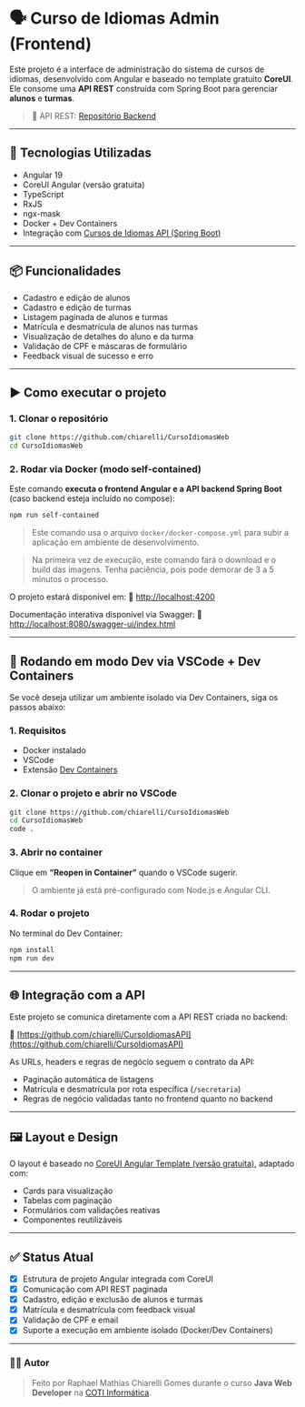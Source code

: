 # 🗣️ Curso de Idiomas Admin (Frontend)

Este projeto é a interface de administração do sistema de cursos de idiomas, desenvolvido com Angular e baseado no template gratuito **CoreUI**. Ele consome uma **API REST** construída com Spring Boot para gerenciar **alunos** e **turmas**.

> 📡 API REST: [Repositório Backend](https://github.com/chiarelli/CursoIdiomasAPI)

---

## 🔧 Tecnologias Utilizadas

* Angular 19
* CoreUI Angular (versão gratuita)
* TypeScript
* RxJS
* ngx-mask
* Docker + Dev Containers
* Integração com [Cursos de Idiomas API (Spring Boot)](https://github.com/chiarelli/CursoIdiomasAPI)

---

## 📦 Funcionalidades

* Cadastro e edição de alunos
* Cadastro e edição de turmas
* Listagem paginada de alunos e turmas
* Matrícula e desmatrícula de alunos nas turmas
* Visualização de detalhes do aluno e da turma
* Validação de CPF e máscaras de formulário
* Feedback visual de sucesso e erro

---

## ▶️ Como executar o projeto

### 1. Clonar o repositório

```bash
git clone https://github.com/chiarelli/CursoIdiomasWeb
cd CursoIdiomasWeb
```

### 2. Rodar via Docker (modo self-contained)

Este comando **executa o frontend Angular e a API backend Spring Boot** (caso backend esteja incluído no compose):

```bash
npm run self-contained
```

> Este comando usa o arquivo `docker/docker-compose.yml` para subir a aplicação em ambiente de desenvolvimento.

> Na primeira vez de execução, este comando fará o download e o build das imagens. Tenha paciência, pois pode demorar de 3 a 5 minutos o processo.

O projeto estará disponível em:
📍 [http://localhost:4200](http://localhost:4200)

Documentação interativa disponível via Swagger:
📍 [http://localhost:8080/swagger-ui/index.html](http://localhost:8080/swagger-ui/index.html)

---

## 🧪 Rodando em modo Dev via VSCode + Dev Containers

Se você deseja utilizar um ambiente isolado via Dev Containers, siga os passos abaixo:

### 1. Requisitos

* Docker instalado
* VSCode
* Extensão [Dev Containers](https://marketplace.visualstudio.com/items?itemName=ms-vscode-remote.remote-containers)

### 2. Clonar o projeto e abrir no VSCode

```bash
git clone https://github.com/chiarelli/CursoIdiomasWeb
cd CursoIdiomasWeb
code .
```

### 3. Abrir no container

Clique em **“Reopen in Container”** quando o VSCode sugerir.

> O ambiente já está pré-configurado com Node.js e Angular CLI.

### 4. Rodar o projeto

No terminal do Dev Container:

```bash
npm install
npm run dev
```

---

## 🌐 Integração com a API

Este projeto se comunica diretamente com a API REST criada no backend:

🔗 [https://github.com/chiarelli/CursoIdiomasAPI](https://github.com/chiarelli/CursoIdiomasAPI)

As URLs, headers e regras de negócio seguem o contrato da API:

* Paginação automática de listagens
* Matrícula e desmatrícula por rota específica (`/secretaria`)
* Regras de negócio validadas tanto no frontend quanto no backend

---

## 🖼️ Layout e Design

O layout é baseado no [CoreUI Angular Template (versão gratuita)](https://coreui.io/angular/), adaptado com:

* Cards para visualização
* Tabelas com paginação
* Formulários com validações reativas
* Componentes reutilizáveis

---

## ✅ Status Atual

* [x] Estrutura de projeto Angular integrada com CoreUI
* [x] Comunicação com API REST paginada
* [x] Cadastro, edição e exclusão de alunos e turmas
* [x] Matrícula e desmatrícula com feedback visual
* [x] Validação de CPF e email
* [x] Suporte a execução em ambiente isolado (Docker/Dev Containers)

---

### 👨‍💻 Autor

> Feito por Raphael Mathias Chiarelli Gomes durante o curso **Java Web Developer** na [COTI Informática](https://www.cotiinformatica.com.br/curso/java).
